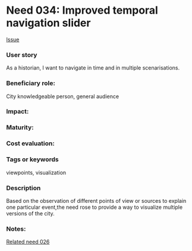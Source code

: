 # Need 034: Improved temporal navigation slider
[Issue](https://github.com/MEPP-team/RICT/issues/47)

### User story
As a historian, I want to navigate in time and in multiple scenarisations.

### Beneficiary role: 
City knowledgeable person, general audience

### Impact: 

### Maturity:

### Cost evaluation:

### Tags or keywords
viewpoints, visualization

### Description
Based on the observation of different points of view or sources to explain one particular event,the need rose to provide a way to visualize multiple versions of the city.

### Notes:
[Related need 026](https://github.com/MEPP-team/RICT/blob/master/Doc/Devel/Needs/Need026.md)
